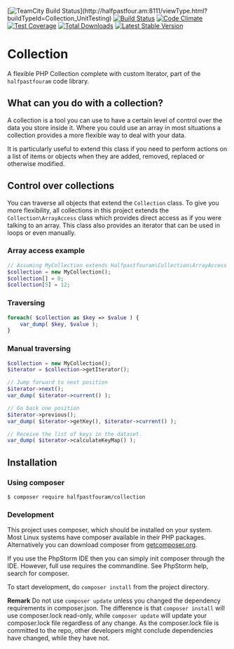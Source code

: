 [![TeamCity Build Status](http://halfpastfour.am:8111/app/rest/builds/buildType:(id:Collection_UnitTesting)/statusIcon)](http://halfpastfour.am:8111/viewType.html?buildTypeId=Collection_UnitTesting)
[![Build Status](https://travis-ci.org/halfpastfouram/collection.svg?branch=master)](https://travis-ci.org/halfpastfouram/collection)
[![Code Climate](https://codeclimate.com/github/halfpastfouram/collection/badges/gpa.svg)](https://codeclimate.com/github/halfpastfouram/collection)
[![Test Coverage](https://codeclimate.com/github/halfpastfouram/collection/badges/coverage.svg)](https://codeclimate.com/github/halfpastfouram/collection/coverage)
[![Total Downloads](https://poser.pugx.org/halfpastfouram/collection/d/total.png)](https://packagist.org/packages/halfpastfouram/collection)
[![Latest Stable Version](https://poser.pugx.org/halfpastfouram/collection/v/stable.png)](https://packagist.org/packages/halfpastfouram/collection)

# Collection
A flexible PHP Collection complete with custom Iterator, part of the `halfpastfouram` code library.

## What can you do with a collection?
A collection is a tool you can use to have a certain level of control over the data you store inside it. Where you could use an array in most situations a collection provides a more flexible way to deal with your data.

It is particularly useful to extend this class if you need to perform actions on a list of items or objects when they are added, removed, replaced or otherwise modified.

## Control over collections
You can traverse all objects that extend the `Collection` class. To give you more flexibility, all collections in this project extends the `Collection\ArrayAccess` class which provides direct access as if you were talking to an array. This class also provides an iterator that can be used in loops or even manually.

### Array access example

````php
// Assuming MyCollection extends Halfpastfouram\Collection\ArrayAccess
$collection = new MyCollection();
$collection[] = 0;
$collection[5] = 12;
````

### Traversing

````php
foreach( $collection as $key => $value ) {
    var_dump( $key, $value );
}
````

### Manual traversing

````php
$collection = new MyCollection();
$iterator = $collection->getIterator();

// Jump forward to next position
$iterator->next();
var_dump( $iterator->current() );

// Go back one position
$iterator->previous();
var_dump( $iterator->getKey(), $iterator->current() );

// Receive the list of keys in the dataset.
var_dump( $iterator->calculateKeyMap() );
````

## Installation

### Using composer
    $ composer require halfpastfouram/collection

### Development
This project uses composer, which should be installed on your system. Most
Linux systems have composer available in their PHP packages.
Alternatively you can download composer from [getcomposer.org](http://getcomposer.org).

If you use the PhpStorm IDE then you can simply init composer through the IDE. However,
full use requires the commandline. See PhpStorm help, search for composer.

To start development, do `composer install` from the project directory. 

**Remark** Do not use `composer update` unless you changed the dependency requirements in composer.json.
The difference is that `composer install` will use composer.lock read-only, 
while `composer update` will update your composer.lock file regardless of any change.
As the composer.lock file is committed to the repo, other developers might conclude 
dependencies have changed, while they have not.
